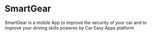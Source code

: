 # SmartGear
SmartGear is a mobile App to improve the security of your car and to improve your driving skills poweres by Car Easy Apps platform
